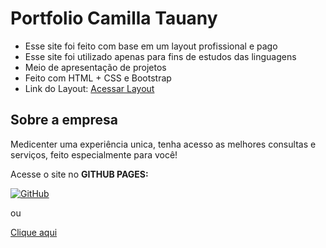 # Portfolio Camilla Tauany

* Esse site foi feito com base em um layout profissional e pago
* Esse site foi utilizado apenas para fins de estudos das linguagens 
* Meio de apresentação de projetos
* Feito com HTML + CSS e Bootstrap
* Link do Layout: [Acessar Layout](https://startbootstrap.com/)

## Sobre a empresa

Medicenter uma experiência unica, tenha acesso as melhores consultas e serviços, feito especialmente para você!


Acesse o site no **GITHUB PAGES:**

[![GitHub](https://img.shields.io/badge/GitHub-100000?style=for-the-badge&logo=github&logoColor=white)](https://henriquefurtado-dev.github.io/Portfolio-Camilla/)

ou 

[Clique aqui](https://henriquefurtado-dev.github.io/Portfolio-Camilla/)

